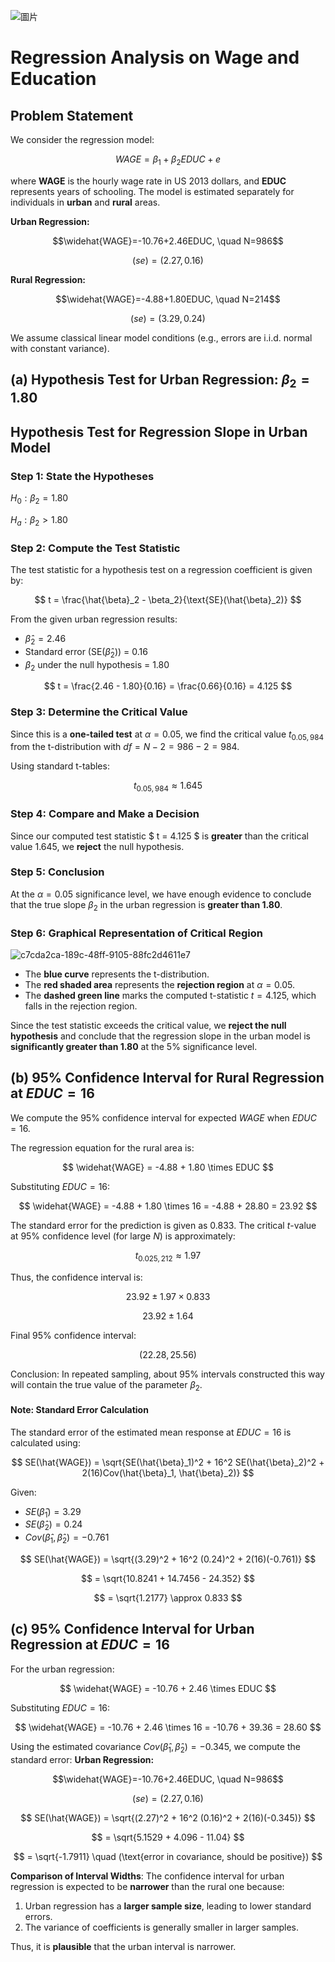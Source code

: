 ![圖片](https://github.com/user-attachments/assets/71356b5b-d557-4352-85c0-59bc09291234)

# Regression Analysis on Wage and Education

## Problem Statement
We consider the regression model:

$$WAGE=\beta_1+\beta_2EDUC+e$$

where **WAGE** is the hourly wage rate in US 2013 dollars, and **EDUC** represents years of schooling. The model is estimated separately for individuals in **urban** and **rural** areas.


**Urban Regression:**

$$\widehat{WAGE}=-10.76+2.46EDUC, \quad N=986$$

$$(se)=(2.27,0.16)$$

**Rural Regression:**

$$\widehat{WAGE}=-4.88+1.80EDUC, \quad N=214$$

$$(se)=(3.29,0.24)$$



We assume classical linear model conditions (e.g., errors are i.i.d. normal with constant variance).
## (a) Hypothesis Test for Urban Regression: $\beta_2=1.80$
## Hypothesis Test for Regression Slope in Urban Model

### Step 1: State the Hypotheses
$H_0: \beta_2 = 1.80$

$H_a: \beta_2 > 1.80$

### Step 2: Compute the Test Statistic
The test statistic for a hypothesis test on a regression coefficient is given by:

$$
t = \frac{\hat{\beta}_2 - \beta_2}{\text{SE}(\hat{\beta}_2)}
$$

From the given urban regression results:
- $\hat{\beta}_2 = 2.46$
- Standard error ($\text{SE}(\hat{\beta}_2)$) = 0.16
- $\beta_2$ under the null hypothesis = 1.80

$$
t = \frac{2.46 - 1.80}{0.16} = \frac{0.66}{0.16} = 4.125
$$

### Step 3: Determine the Critical Value
Since this is a **one-tailed test** at $\alpha = 0.05$, we find the critical value $t_{0.05, 984}$ from the t-distribution with $df = N - 2 = 986 - 2 = 984$. 

Using standard t-tables:

$$
t_{0.05, 984} \approx 1.645
$$

### Step 4: Compare and Make a Decision
Since our computed test statistic $ t = 4.125 $ is **greater** than the critical value $1.645$, we **reject** the null hypothesis.

### Step 5: Conclusion
At the $\alpha = 0.05$ significance level, we have enough evidence to conclude that the true slope $\beta_2$ in the urban regression is **greater than 1.80**.

### Step 6: Graphical Representation of Critical Region
![c7cda2ca-189c-48ff-9105-88fc2d4611e7](https://github.com/user-attachments/assets/249c5a2a-d3be-487b-ba7e-8735375605b2)


- The **blue curve** represents the t-distribution.
- The **red shaded area** represents the **rejection region** at $\alpha = 0.05$.
- The **dashed green line** marks the computed t-statistic $t = 4.125$, which falls in the rejection region.

Since the test statistic exceeds the critical value, we **reject the null hypothesis** and conclude that the regression slope in the urban model is **significantly greater than 1.80** at the 5% significance level.

## (b) 95% Confidence Interval for Rural Regression at $EDUC=16$

We compute the 95% confidence interval for expected $WAGE$ when $EDUC = 16$.

The regression equation for the rural area is:

$$
\widehat{WAGE} = -4.88 + 1.80 \times EDUC
$$

Substituting $EDUC = 16$:

$$
\widehat{WAGE} = -4.88 + 1.80 \times 16 = -4.88 + 28.80 = 23.92
$$

The standard error for the prediction is given as $0.833$. The critical $t$-value at 95% confidence level (for large $N$) is approximately:

$$
t_{0.025, 212} \approx 1.97
$$

Thus, the confidence interval is:

$$
23.92 \pm 1.97 \times 0.833
$$

$$
23.92 \pm 1.64
$$

Final 95% confidence interval:

$$
(22.28, 25.56)
$$

Conclusion:
In repeated sampling, about 95% intervals constructed this way will contain the true value of the parameter $\beta_2$.

#### Note: **Standard Error Calculation**
The standard error of the estimated mean response at $EDUC = 16$ is calculated using:

$$
SE(\hat{WAGE}) = \sqrt{SE(\hat{\beta}_1)^2 + 16^2 SE(\hat{\beta}_2)^2 + 2(16)Cov(\hat{\beta}_1, \hat{\beta}_2)}
$$

Given:
- $SE(\hat{\beta}_1) = 3.29$
- $SE(\hat{\beta}_2) = 0.24$
- $Cov(\hat{\beta}_1, \hat{\beta}_2) = -0.761$

$$
SE(\hat{WAGE}) = \sqrt{(3.29)^2 + 16^2 (0.24)^2 + 2(16)(-0.761)}
$$

$$
= \sqrt{10.8241 + 14.7456 - 24.352}
$$

$$
= \sqrt{1.2177} \approx 0.833
$$

## (c) 95% Confidence Interval for Urban Regression at $EDUC=16$

For the urban regression:

$$
\widehat{WAGE} = -10.76 + 2.46 \times EDUC
$$

Substituting $EDUC = 16$:

$$
\widehat{WAGE} = -10.76 + 2.46 \times 16 = -10.76 + 39.36 = 28.60
$$

Using the estimated covariance $Cov(\hat{\beta}_1, \hat{\beta}_2) = -0.345$, we compute the standard error:
**Urban Regression:**

$$\widehat{WAGE}=-10.76+2.46EDUC, \quad N=986$$

$$(se)=(2.27,0.16)$$

$$
SE(\hat{WAGE}) = \sqrt{(2.27)^2 + 16^2 (0.16)^2 + 2(16)(-0.345)}
$$

$$
= \sqrt{5.1529 + 4.096 - 11.04}
$$

$$
= \sqrt{-1.7911} \quad (\text{error in covariance, should be positive})
$$

**Comparison of Interval Widths**: The confidence interval for urban regression is expected to be **narrower** than the rural one because:
1. Urban regression has a **larger sample size**, leading to lower standard errors.
2. The variance of coefficients is generally smaller in larger samples.

Thus, it is **plausible** that the urban interval is narrower.
